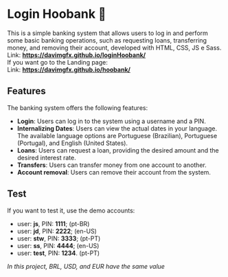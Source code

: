 # Login Hoobank 🤖
This is a simple banking system that allows users to log in and perform some basic banking operations, such as requesting loans, transferring money, and removing their account, developed with HTML, CSS, JS e Sass. <br>
Link: **https://davimgfx.github.io/loginHoobank/** <br>
If you want go to the Landing page: <br>
Link: **https://davimgfx.github.io/hoobank/**
## Features
The banking system offers the following features:

* **Login**: Users can log in to the system using a username and a PIN.
* **Internalizing Dates**: Users can view the actual dates in your language. The available language options are Portuguese (Brazilian), Portuguese (Portugal), and English (United States).
* **Loans**: Users can request a loan, providing the desired amount and the desired interest rate.
* **Transfers**: Users can transfer money from one account to another.
* **Account removal**: Users can remove their account from the system.

## Test
If you want to test it, use the demo accounts:
* user: **js**, PIN: **1111**; (pt-BR)
* user: **jd**, PIN: **2222**; (en-US)
* user: **stw**, PIN: **3333**; (pt-PT)
* user: **ss**, PIN: **4444**;  (en-US)
* user: **test**, PIN: **1234**. (pt-PT)

*In this project, BRL, USD, and EUR have the same value*
